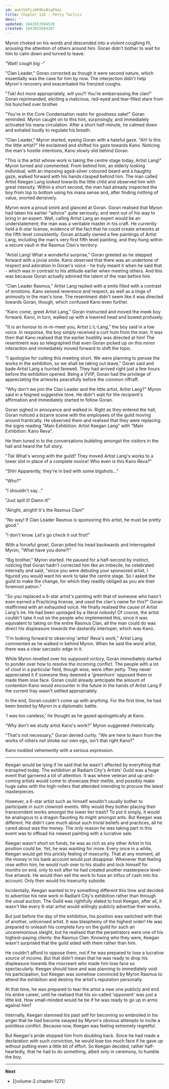 ```yaml
---
id: awhlUtPjzHPAUuBtgPGmi
title: Chapter 126 - Petty Tactics
desc: ''
updated: 1643657694530
created: 1643655664167
---
```


Myron choked on his words and descended into a violent coughing fit, arousing the attention of others around him. Goran didn't bother to wait for him to calm down and turned to leave.

"Wait! *cough* big -"

"Clan Leader," Goran corrected as though it were second nature, which essentially was the case for him by now. The interjection didn't help Myron's recovery and exacerbated his frenzied coughs.

"Tsk! Act more appropriately, will you?! You're embarrassing the clan!" Goran reprimanded, eliciting a malicious, red-eyed and tear-filled stare from his hunched over brother.

"You're in the Core Condensation realm for goodness sake!" Goran reminded. Myron caught on to this hint, surprisingly, and immediately activated his mana circulation. After a short half-minute, he calmed down and exhaled loudly to regulate his breath.

"Clan Leader," Myron started, eyeing Goran with a hateful gaze. "Ah! Is this the little artist?" He exclaimed and shifted his gaze towards Kano. Noticing the man's hostile intentions, Kano slowly slid behind Goran.

"This is the artist whose work is taking the centre stage today, Artist Lang!" Myron turned and commented. From behind him, an elderly looking individual, with an imposing aged-silver coloured beard and a haughty gaze, walked forward with his hands clasped behind him. The man called Artist Keegan Lang looked towards the little child and observed him with great intensity. Within a short second, the man had already inspected the boy from top to bottom using his mana sense and, after finding nothing of value, snorted derisively.

Myron wore a proud smirk and glanced at Goran. Goran realised that Myron had taken his earlier "advice" quite seriously, and went out of his way to bring in an expert. Well, calling Artist Lang an expert would be an understatement; the man was a veritable master in his craft. He currently held a 6-star license, evidence of the fact that he could create artworks at the fifth level consistently. Goran actually owned a few paintings of Artist Lang, including the man's very first fifth level painting, and they hung within a secure vault in the Rasmus Clan's territory.

"Artist Lang! What a wonderful surprise," Goran greeted as he stepped forward with a jovial smile. Kano observed that there was an undertone of respect and adoration in Goran's voice - he truly meant it when he said that - which was in contrast to his attitude earlier when meeting others. And this was because Goran actually admired the talent of the man before him.

"Clan Leader Rasmus," Artist Lang replied with a smile filled with a contrast of emotions. Kano sensed reverence and respect, as well as a tinge of animosity in the man's tone. The resentment didn't seem like it was directed towards Goran, though, which confused Kano even further.

"Kano come, greet Artist Lang," Goran instructed and moved the meek boy forward. Kano, in turn, walked up with a lowered head and bowed profusely.

"It is an honour to m-m-meet you, Artist L-L-Lang," the boy said in a low voice. In response, the boy simply received a curt hum from the man. It was then that Kano realised that the earlier hostility was directed at him! The resentment was so telegraphed that even Goran picked up on this minor interaction and immediately moved forward to shift the topic.

"I apologise for cutting this meeting short. We were planning to peruse the works in the exhibition, so we shall be taking out leave," Goran said and bade Artist Lang a hurried farewell. They had arrived right just a few hours before the exhibition opened. Being a VVIP, Goran had the privilege of appreciating the artworks peacefully before the common riffraff.

"Why don't we join the Clan Leader and the little artist, Artist Lang?" Myron said in a feigned suggestive tone. He didn't wait for the recipient's affirmation and immediately started to follow Goran.

Goran sighed in annoyance and walked in. Right as they entered the hall, Goran noticed a bizarre scene with the employees of the guild moving around frantically. He observed them and realised that they were replacing the signs reading "Main Exhibition: Artist Keegan Lang" with "Main Exhibition: Kano Reva".

He then tuned in to the conversations bubbling amongst the visitors in the hall and heard the full story.

"*Tsk* What's wrong with the guild? They moved Artist Lang's works to a lower slot in place of a complete novice! Who even is this Kano Reva?"

"Shh! Apparently, they're in bed with some bigshots..."

"Who?"

"I shouldn't say..."

"Just spill it! Damn it!"

"Alright, alright! It's the Rasmus Clan!"

"No way! If Clan Leader Rasmus is sponsoring this artist, he must be pretty good."

"I don't know. Let's go check it out first!"

With a forceful growl, Goran jolted his head backwards and interrogated Myron, "What have you done?!"

"Big brother," Myron started. He paused for a half-second by instinct, noticing that Goran hadn't corrected him like an imbecile, he celebrated internally and said, "since you were debuting your sponsored artist, I figured you would want his work to take the centre stage. So I asked the guild to make the change, for which they readily obliged as you are their foremost patron."

"So you replaced a 6-star artist's painting with that of someone who hasn't even earned a Practicing license, and used the clan's name for this?" Goran reaffirmed with an exhausted voice. He finally realised the cause of Artist Lang's ire. He had been upstaged by a literal nobody! Of course, the artist couldn't take it out on the people who implemented this, since it was equivalent to taking on the entire Rasmus Clan, all the man could do was direct his displeasure towards the dastardly interloper, which was Kano.

"I'm looking forward to observing 'artist' Reva's work," Artist Lang commented as he walked in behind Myron. When he said the word artist, there was a clear sarcastic edge in it.

While Myron revelled over his supposed victory, Goran immediately started to ponder over how to resolve the incoming conflict. The people with a lot of clout in a particular field, though wise, were often petty. They never appreciated it if someone they deemed a 'greenhorn' opposed them or made them lose face. Goran could already anticipate the amount of contention Kano would encounter in the future in the hands of Artist Lang if the current fray wasn't settled appropriately.

In the end, Goran couldn't come up with anything. For the first time, he had been bested by Myron in a diplomatic battle.

'I was too careless,' he thought as he gazed apologetically at Kano.

"Why don't we study artist Kano's work?" Myron suggested rhetorically.

"That's not necessary," Goran denied curtly. "We are here to learn from the works of others not stroke our own ego, isn't that right Kano?"

Kano nodded vehemently with a serious expression.

____

Keegan would be lying if he said that he wasn't affected by everything that transpired today. The exhibition at Radiant City's Artists' Guild was a huge event that garnered a lot of attention. It was where veteran and up-and-coming artists would come to showcase their mettle, and possibly make huge sales with the high-rollers that attended intending to procure the latest masterpieces.

However, a 6-star artist such as himself wouldn't usually bother to participate in such clownish events. Why would they bother placing their transcendent works amongst the lower tier trash? To put it simply, it would be analogous to a dragon flaunting its might amongst ants. But Keegan was different. He didn't care much about such trivial beliefs and practices, all he cared about was the money. The only reason he was taking part in this event was to offload his newest painting with a lucrative sale.

Keegan wasn't short on funds, he was as rich as any other Artist in his position could be. Yet, he was wanting for more. Every once in a while, Keegan would get this prickly feeling of insecurity. That at any moment, all the money in his bank account would just disappear. Whenever that feeling rose within him, he would rush over to his studio and lock himself for months on end, only to exit after he had created another masterpiece level-five artwork. He would then sell the work to fuse an influx of cash into his account. Only then would his insecurity subside.

Incidentally, Keegan wanted to try something different this time and decided to advertise his new work in Radiant City's exhibition rather than through the usual auction. The Guild was rightfully elated to host Keegan, after all, it wasn't like every 6-star artist would willingly publicly advertise their works.

But just before the day of the exhibition, his position was switched with that of another, unlicensed artist. It was blasphemy of the highest order! He was prepared to unleash his complete fury on the guild for such an unceremonious sleight, but he realised that the perpetrators were one of his highest-paying clients: the Rasmus Clan. Knowing who they were, Keegan wasn't surprised that the guild sided with them rather than him.

He couldn't afford to oppose them, not if he was prepared to lose a lucrative source of income. But that didn't mean that he was ready to drop his displeasure towards the miscreant who made him lose face so spectacularly. Keegan should have and was planning to immediately void his participation, but Keegan was somehow convinced by Myron Rasmus to attend the exhibition and destroy the artist's reputation personally. 

At that time, he was prepared to tear the artist a new one publicly and end his entire career, until he realised that his so-called 'opponent' was just a little kid. How small-minded would he be if he was ready to go up in arms against him?

Internally, Keegan slammed his past self for becoming so embroiled in his anger that he had become swayed by Myron's obvious attempts to incite a pointless conflict. Because now, Keegan was feeling extremely regretful.

But Keegan's pride stopped him from doubling back. Since he had made a declaration with such conviction, he would lose too much face if he gave up without putting even a little bit of effort. So Keegan decided, rather half-heartedly, that he had to do something, albeit only in ceremony, to humble the boy.

____

**Next**
* [[volume-2.chapter-127]]